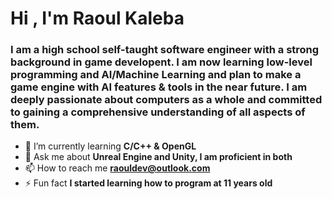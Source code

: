 <h1 align="Left">Hi , I'm Raoul Kaleba</h1>
<h3 align="Left">I am a high school self-taught software engineer with a strong background in game developent. I am now learning low-level programming and AI/Machine Learning and plan to make a game engine with AI features & tools in the near future. I am deeply passionate about computers as a whole and committed to gaining a comprehensive understanding of all aspects of them.</h3>

- 🌱 I’m currently learning **C/C++ & OpenGL**
- 💬 Ask me about **Unreal Engine and Unity, I am proficient in both**
- 📫 How to reach me **raouldev@outlook.com**
- ⚡ Fun fact **I started learning how to program at 11 years old**
<!--
### Languages and Tools:
- <img src="https://download.blender.org/branding/community/blender_community_badge_white.svg" width="20" height="20" /> **Blender**
- <img src="https://raw.githubusercontent.com/devicons/devicon/master/icons/c/c-original.svg" width="20" height="20" /> **C**
- <img src="https://raw.githubusercontent.com/devicons/devicon/master/icons/cplusplus/cplusplus-original.svg" width="20" height="20" /> **C++**
- <img src="https://raw.githubusercontent.com/devicons/devicon/master/icons/csharp/csharp-original.svg" width="20" height="20" /> **C#**
- <img src="https://www.vectorlogo.zone/logos/git-scm/git-scm-icon.svg" width="20" height="20" /> **Git**
- <img src="https://www.vectorlogo.zone/logos/unity3d/unity3d-icon.svg" width="20" height="20" /> **Unity**
- <img src="https://raw.githubusercontent.com/kenangundogan/fontisto/036b7eca71aab1bef8e6a0518f7329f13ed62f6b/icons/svg/brand/unreal-engine.svg" width="20" height="20" /> **Unreal Engine** -->
